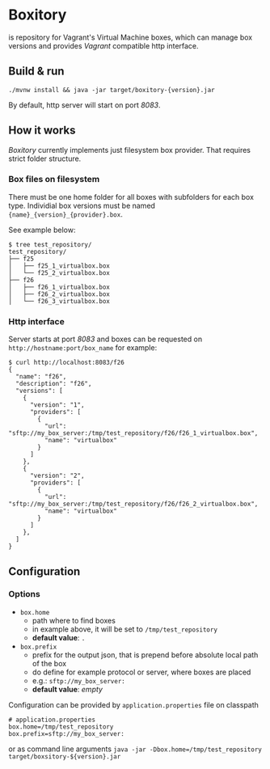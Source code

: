 # Boxitory

is repository for Vagrant's Virtual Machine boxes, which can manage box versions and provides *Vagrant* compatible http interface.

## Build & run

`./mvnw install && java -jar target/boxitory-{version}.jar`

By default, http server will start on port *8083*.

## How it works

*Boxitory* currently implements just filesystem box provider. That requires strict folder structure.

### Box files on filesystem

There must be one home folder for all boxes with subfolders for each box type. Individial box versions must be named `{name}_{version}_{provider}.box`. 

See example below:
```
$ tree test_repository/
test_repository/
├── f25
│   ├── f25_1_virtualbox.box
│   └── f25_2_virtualbox.box
├── f26
│   ├── f26_1_virtualbox.box
│   ├── f26_2_virtualbox.box
│   └── f26_3_virtualbox.box
```

### Http interface

Server starts at port *8083* and boxes can be requested on `http://hostname:port/box_name` for example:
```
$ curl http://localhost:8083/f26
{
  "name": "f26",
  "description": "f26",
  "versions": [
    {
      "version": "1",
      "providers": [
        {
          "url": "sftp://my_box_server:/tmp/test_repository/f26/f26_1_virtualbox.box",
          "name": "virtualbox"
        }
      ]
    },
    {
      "version": "2",
      "providers": [
        {
          "url": "sftp://my_box_server:/tmp/test_repository/f26/f26_2_virtualbox.box",
          "name": "virtualbox"
        }
      ]
    },
  ]
}
```

## Configuration

### Options
 * `box.home`
   * path where to find boxes
   * in example above, it will be set to `/tmp/test_repository`
   * **default value**: `.`
 * `box.prefix` 
   * prefix for the output json, that is prepend before absolute local path of the box
   * do define for example protocol or server, where boxes are placed
   * e.g.: `sftp://my_box_server:`
   * **default value**: *empty*

Configuration can be provided by `application.properties` file on classpath
```
# application.properties
box.home=/tmp/test_repository
box.prefix=sftp://my_box_server:
```
or as command line arguments `java -jar -Dbox.home=/tmp/test_repository target/boxsitory-${version}.jar`